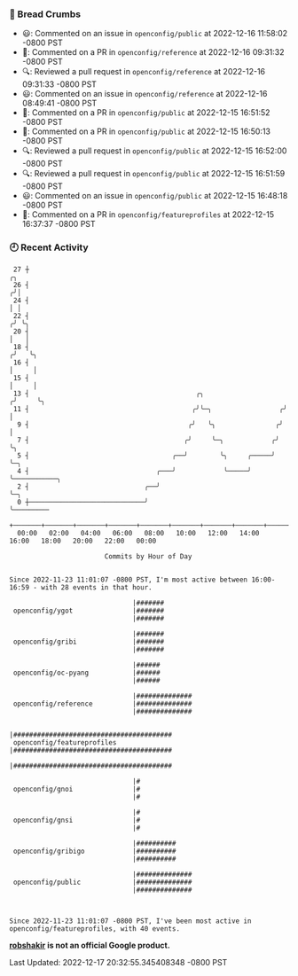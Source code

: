 ### 🍞 Bread Crumbs

 * 😃: Commented on an issue in `openconfig/public` at 2022-12-16 11:58:02 -0800 PST
 * 💬: Commented on a PR in  `openconfig/reference` at 2022-12-16 09:31:32 -0800 PST
 * 🔍: Reviewed a pull request in  `openconfig/reference` at 2022-12-16 09:31:33 -0800 PST
 * 😃: Commented on an issue in `openconfig/reference` at 2022-12-16 08:49:41 -0800 PST
 * 💬: Commented on a PR in  `openconfig/public` at 2022-12-15 16:51:52 -0800 PST
 * 💬: Commented on a PR in  `openconfig/public` at 2022-12-15 16:50:13 -0800 PST
 * 🔍: Reviewed a pull request in  `openconfig/public` at 2022-12-15 16:52:00 -0800 PST
 * 🔍: Reviewed a pull request in  `openconfig/public` at 2022-12-15 16:51:59 -0800 PST
 * 😃: Commented on an issue in `openconfig/public` at 2022-12-15 16:48:18 -0800 PST
 * 💬: Commented on a PR in  `openconfig/featureprofiles` at 2022-12-15 16:37:37 -0800 PST

### 🕘 Recent Activity
```
 27 ┼                                                                    ╭╮
 26 ┤                                                                   ╭╯│
 24 ┤                                                                   │ │
 22 ┤                                                                  ╭╯ ╰╮
 20 ┤                                                                  │   │
 18 ┤                                                                 ╭╯   ╰╮
 16 ┤                                                                 │     │
 15 ┤                                                                 │     │
 13 ┤                                          ╭╮                    ╭╯     ╰╮
 11 ┤                                         ╭╯╰─╮                 ╭╯       │
  9 ┤                                        ╭╯   ╰╮               ╭╯        │
  7 ┤                                       ╭╯     ╰─╮            ╭╯         ╰╮
  5 ┤                                    ╭──╯        ╰╮     ╭─────╯           ╰─╮
  4 ┤                                ╭───╯            ╰─────╯                   ╰───────────╮
  2 ┤                             ╭──╯                                                      ╰─╮
  0 ┼─────────────────────────────╯                                                           ╰─────────
    +───────+───────+───────+───────+───────+───────+───────+───────+───────+───────+───────+───────+────
  00:00   02:00   04:00   06:00   08:00   10:00   12:00   14:00   16:00   18:00   20:00   22:00   00:00   

						Commits by Hour of Day


Since 2022-11-23 11:01:07 -0800 PST, I'm most active between 16:00-16:59 - with 28 events in that hour.

```



```
                               |#######
 openconfig/ygot               |#######
                               |#######

                               |#######
 openconfig/gribi              |#######
                               |#######

                               |######
 openconfig/oc-pyang           |######
                               |######

                               |##############
 openconfig/reference          |##############
                               |##############

                               |########################################
 openconfig/featureprofiles    |########################################
                               |########################################

                               |#
 openconfig/gnoi               |#
                               |#

                               |#
 openconfig/gnsi               |#
                               |#

                               |##########
 openconfig/gribigo            |##########
                               |##########

                               |##############
 openconfig/public             |##############
                               |##############



Since 2022-11-23 11:01:07 -0800 PST, I've been most active in openconfig/featureprofiles, with 40 events.

```
**[robshakir](mailto:robjs@google.com) is not an official Google product.**  


Last Updated: 2022-12-17 20:32:55.345408348 -0800 PST
